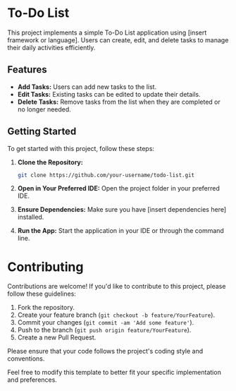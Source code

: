 # To-Do List

This project implements a simple To-Do List application using [insert framework or language]. Users can create, edit, and delete tasks to manage their daily activities efficiently.

## Features

- **Add Tasks:** Users can add new tasks to the list.
- **Edit Tasks:** Existing tasks can be edited to update their details.
- **Delete Tasks:** Remove tasks from the list when they are completed or no longer needed.

## Getting Started

To get started with this project, follow these steps:

1. **Clone the Repository:** 
   ```bash
   git clone https://github.com/your-username/todo-list.git
     ```
2. **Open in Your Preferred IDE:**
    Open the project folder in your preferred IDE.

3. **Ensure Dependencies:**
    Make sure you have [insert dependencies here] installed.

4. **Run the App:**
    Start the application in your IDE or through the command line.

# Contributing

Contributions are welcome! If you'd like to contribute to this project, please follow these guidelines:

1. Fork the repository.
2. Create your feature branch (```git checkout -b feature/YourFeature```).
3. Commit your changes (```git commit -am 'Add some feature'```).
4. Push to the branch (```git push origin feature/YourFeature```).
5. Create a new Pull Request.

Please ensure that your code follows the project's coding style and conventions.

Feel free to modify this template to better fit your specific implementation and preferences.
